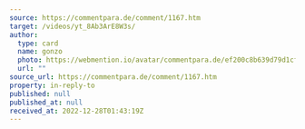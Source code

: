 ```yaml
---
source: https://commentpara.de/comment/1167.htm
target: /videos/yt_8Ab3ArE8W3s/
author:
  type: card
  name: gonzo
  photo: https://webmention.io/avatar/commentpara.de/ef200c8b639d79d1cfbc0abf0e25f42dcbc585b4398003dd90f5a56c9d56e3bf.svg
  url: ""
source_url: https://commentpara.de/comment/1167.htm
property: in-reply-to
published: null
published_at: null
received_at: 2022-12-28T01:43:19Z
---
```


